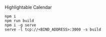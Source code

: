 Highlightable Calendar

```
npm i
npm run build
npm i -g serve
serve -l tcp://<BIND_ADDRESS>:3000 -s build
```

